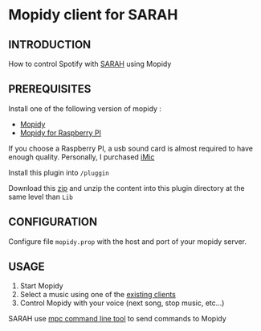 Mopidy client for SARAH
==========================

INTRODUCTION
------------

How to control Spotify with [SARAH](http://encausse.wordpress.com/s-a-r-a-h/s-a-r-a-h-documentation/) using Mopidy

PREREQUISITES
-------------

Install one of the following version of mopidy :

- [Mopidy](https://github.com/mopidy/mopidy)
- [Mopidy for Raspberry PI](https://github.com/woutervanwijk/Pi-MusicBox)

If you choose a Raspberry PI, a usb sound card is almost required to have enough quality.
Personally, I purchased [iMic](http://store.griffintechnology.com/catalog/product/view/_ignore_category/1/id/623/s/imic/)

Install this plugin into `/pluggin`

Download this [zip](https://docs.google.com/file/d/0B9GNu6yI-oQkMGxWUFFCckptMzQ/edit?usp=sharing) and unzip the content into this plugin directory at the same level than `Lib`


CONFIGURATION
-------------

Configure file `mopidy.prop` with the host and port of your mopidy server.

USAGE
-----

1. Start Mopidy
2. Select a music using one of the [existing clients](http://mpd.wikia.com/wiki/Clients)
3. Control Mopidy with your voice (next song, stop music, etc...)

SARAH use [mpc command line tool](http://mpd.wikia.com/wiki/Client:Mpc) to send commands to Mopidy
